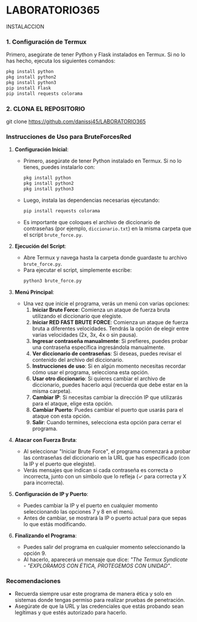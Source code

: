 # LABORATORIO365 
INSTALACCION
### 1. Configuración de Termux

Primero, asegúrate de tener Python y Flask instalados en Termux. Si no lo has hecho, ejecuta los siguientes comandos:

```bash
pkg install python
pkg install python2
pkg install python3
pip install Flask
pip install requests colorama
```

### 2. CLONA EL REPOSITORIO

git clone https://github.com/danissj45/LABORATORIO365 


### Instrucciones de Uso para BruteForcesRed

1. **Configuración Inicial**:
   - Primero, asegúrate de tener Python instalado en Termux. Si no lo tienes, puedes instalarlo con:
     ```bash
     pkg install python
     pkg install python2
     pkg install python3
     ```
   - Luego, instala las dependencias necesarias ejecutando:
     ```bash
     pip install requests colorama
     ```
   - Es importante que coloques el archivo de diccionario de contraseñas (por ejemplo, `diccionario.txt`) en la misma carpeta que el script `brute_force.py`.

2. **Ejecución del Script**:
   - Abre Termux y navega hasta la carpeta donde guardaste tu archivo `brute_force.py`.
   - Para ejecutar el script, simplemente escribe:
     ```bash
     python3 brute_force.py
     ```

3. **Menú Principal**:
   - Una vez que inicie el programa, verás un menú con varias opciones:
     1. **Iniciar Brute Force**: Comienza un ataque de fuerza bruta utilizando el diccionario que elegiste.
     2. **Iniciar RED FAST BRUTE FORCE**: Comienza un ataque de fuerza bruta a diferentes velocidades. Tendrás la opción de elegir entre varias velocidades (2x, 3x, 4x o sin pausa).
     3. **Ingresar contraseña manualmente**: Si prefieres, puedes probar una contraseña específica ingresándola manualmente.
     4. **Ver diccionario de contraseñas**: Si deseas, puedes revisar el contenido del archivo del diccionario.
     5. **Instrucciones de uso**: Si en algún momento necesitas recordar cómo usar el programa, selecciona esta opción.
     6. **Usar otro diccionario**: Si quieres cambiar el archivo de diccionario, puedes hacerlo aquí (recuerda que debe estar en la misma carpeta).
     7. **Cambiar IP**: Si necesitas cambiar la dirección IP que utilizarás para el ataque, elige esta opción.
     8. **Cambiar Puerto**: Puedes cambiar el puerto que usarás para el ataque con esta opción.
     9. **Salir**: Cuando termines, selecciona esta opción para cerrar el programa.

4. **Atacar con Fuerza Bruta**:
   - Al seleccionar "Iniciar Brute Force", el programa comenzará a probar las contraseñas del diccionario en la URL que has especificado (con la IP y el puerto que elegiste).
   - Verás mensajes que indican si cada contraseña es correcta o incorrecta, junto con un símbolo que lo refleja (✓ para correcta y X para incorrecta).

5. **Configuración de IP y Puerto**:
   - Puedes cambiar la IP y el puerto en cualquier momento seleccionando las opciones 7 y 8 en el menú.
   - Antes de cambiar, se mostrará la IP o puerto actual para que sepas lo que estás modificando.

6. **Finalizando el Programa**:
   - Puedes salir del programa en cualquier momento seleccionando la opción 9.
   - Al hacerlo, aparecerá un mensaje que dice: *"The Termux Syndicate - "EXPLORAMOS CON ÉTICA, PROTEGEMOS CON UNIDAD"*.

### Recomendaciones
- Recuerda siempre usar este programa de manera ética y solo en sistemas donde tengas permiso para realizar pruebas de penetración.
- Asegúrate de que la URL y las credenciales que estás probando sean legítimas y que estés autorizado para hacerlo.

  
